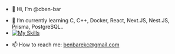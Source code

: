 - 👋 Hi, I’m @cben-bar
<!---
- 👀 I’m interested in ...
--->
- 🌱 I’m currently learning C, C++, Docker, React, Next.JS, Nest.JS, Prisma, PostgreSQL..
- [![My Skills](https://skillicons.dev/icons?i=c,cpp,docker,mysql,nginx,postgres,prisma,react,nestjs,nextjs)](https://skillicons.dev)
<!---
- 💞️ I’m looking to collaborate on ...
--->
- 📫 How to reach me: benbarekc@gmail.com
<!---
cben-bar/cben-bar is a ✨ special ✨ repository because its `README.md` (this file) appears on your GitHub profile.
You can click the Preview link to take a look at your changes.
--->
